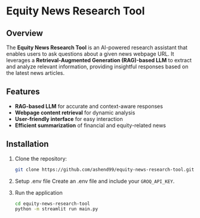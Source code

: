 # Equity News Research Tool  

## Overview  
The **Equity News Research Tool** is an AI-powered research assistant that enables users to ask questions about a given news webpage URL. It leverages a **Retrieval-Augmented Generation (RAG)-based LLM** to extract and analyze relevant information, providing insightful responses based on the latest news articles.  

## Features  
- **RAG-based LLM** for accurate and context-aware responses  
- **Webpage content retrieval** for dynamic analysis  
- **User-friendly interface** for easy interaction  
- **Efficient summarization** of financial and equity-related news  

## Installation  
1. Clone the repository:  
   ```sh
   git clone https://github.com/ashend99/equity-news-research-tool.git

2. Setup .env file
   Create an .env file and include your `GROQ_API_KEY`.

4. Run the application
   ```sh
   cd equity-news-research-tool
   python -m streamlit run main.py
